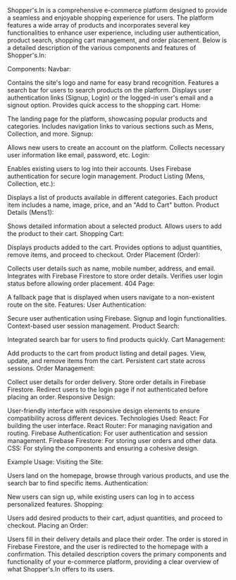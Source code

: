 Shopper's.In is a comprehensive e-commerce platform designed to provide a seamless and enjoyable shopping experience for users. The platform features a wide array of products and incorporates several key functionalities to enhance user experience, including user authentication, product search, shopping cart management, and order placement. Below is a detailed description of the various components and features of Shopper's.In:

Components:
Navbar:

Contains the site's logo and name for easy brand recognition.
Features a search bar for users to search products on the platform.
Displays user authentication links (Signup, Login) or the logged-in user's email and a signout option.
Provides quick access to the shopping cart.
Home:

The landing page for the platform, showcasing popular products and categories.
Includes navigation links to various sections such as Mens, Collection, and more.
Signup:

Allows new users to create an account on the platform.
Collects necessary user information like email, password, etc.
Login:

Enables existing users to log into their accounts.
Uses Firebase authentication for secure login management.
Product Listing (Mens, Collection, etc.):

Displays a list of products available in different categories.
Each product item includes a name, image, price, and an "Add to Cart" button.
Product Details (Mens1):

Shows detailed information about a selected product.
Allows users to add the product to their cart.
Shopping Cart:

Displays products added to the cart.
Provides options to adjust quantities, remove items, and proceed to checkout.
Order Placement (Order):

Collects user details such as name, mobile number, address, and email.
Integrates with Firebase Firestore to store order details.
Verifies user login status before allowing order placement.
404 Page:

A fallback page that is displayed when users navigate to a non-existent route on the site.
Features:
User Authentication:

Secure user authentication using Firebase.
Signup and login functionalities.
Context-based user session management.
Product Search:

Integrated search bar for users to find products quickly.
Cart Management:

Add products to the cart from product listing and detail pages.
View, update, and remove items from the cart.
Persistent cart state across sessions.
Order Management:

Collect user details for order delivery.
Store order details in Firebase Firestore.
Redirect users to the login page if not authenticated before placing an order.
Responsive Design:

User-friendly interface with responsive design elements to ensure compatibility across different devices.
Technologies Used:
React: For building the user interface.
React Router: For managing navigation and routing.
Firebase Authentication: For user authentication and session management.
Firebase Firestore: For storing user orders and other data.
CSS: For styling the components and ensuring a cohesive design.

Example Usage:
Visiting the Site:

Users land on the homepage, browse through various products, and use the search bar to find specific items.
Authentication:

New users can sign up, while existing users can log in to access personalized features.
Shopping:

Users add desired products to their cart, adjust quantities, and proceed to checkout.
Placing an Order:

Users fill in their delivery details and place their order. The order is stored in Firebase Firestore, and the user is redirected to the homepage with a confirmation.
This detailed description covers the primary components and functionality of your e-commerce platform, providing a clear overview of what Shopper's.In offers to its users.
